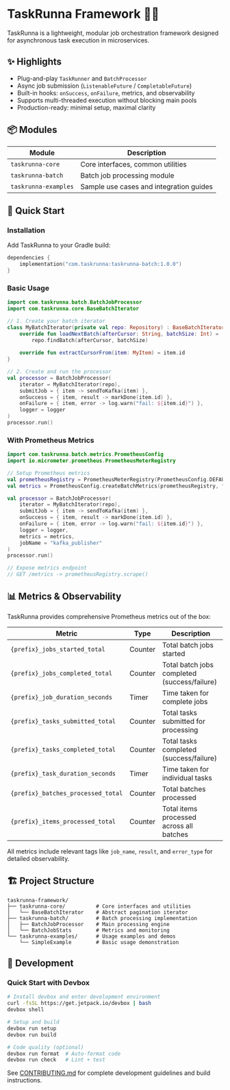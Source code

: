 # TaskRunna Framework 🏃‍♂️

TaskRunna is a lightweight, modular job orchestration framework designed for asynchronous task execution in microservices.

## ✨ Highlights
- Plug-and-play `TaskRunner` and `BatchProcessor`
- Async job submission (`ListenableFuture` / `CompletableFuture`)
- Built-in hooks: `onSuccess`, `onFailure`, metrics, and observability
- Supports multi-threaded execution without blocking main pools
- Production-ready: minimal setup, maximal clarity

## 📦 Modules

| Module              | Description                                      |
|---------------------|--------------------------------------------------|
| `taskrunna-core`     | Core interfaces, common utilities               |
| `taskrunna-batch`    | Batch job processing module                     |
| `taskrunna-examples` | Sample use cases and integration guides         |

## 🚀 Quick Start

### Installation

Add TaskRunna to your Gradle build:

```kotlin
dependencies {
    implementation("com.taskrunna:taskrunna-batch:1.0.0")
}
```

### Basic Usage

```kotlin
import com.taskrunna.batch.BatchJobProcessor
import com.taskrunna.core.BaseBatchIterator

// 1. Create your batch iterator
class MyBatchIterator(private val repo: Repository) : BaseBatchIterator<MyItem>() {
    override fun loadNextBatch(afterCursor: String, batchSize: Int) = 
        repo.findBatch(afterCursor, batchSize)
    
    override fun extractCursorFrom(item: MyItem) = item.id
}

// 2. Create and run the processor
val processor = BatchJobProcessor(
    iterator = MyBatchIterator(repo),
    submitJob = { item -> sendToKafka(item) },
    onSuccess = { item, result -> markDone(item.id) },
    onFailure = { item, error -> log.warn("fail: ${item.id}") },
    logger = logger
)
processor.run()
```

### With Prometheus Metrics

```kotlin
import com.taskrunna.batch.metrics.PrometheusConfig
import io.micrometer.prometheus.PrometheusMeterRegistry

// Setup Prometheus metrics
val prometheusRegistry = PrometheusMeterRegistry(PrometheusConfig.DEFAULT)
val metrics = PrometheusConfig.createBatchMetrics(prometheusRegistry, "my_app")

val processor = BatchJobProcessor(
    iterator = MyBatchIterator(repo),
    submitJob = { item -> sendToKafka(item) },
    onSuccess = { item, result -> markDone(item.id) },
    onFailure = { item, error -> log.warn("fail: ${item.id}") },
    logger = logger,
    metrics = metrics,
    jobName = "kafka_publisher"
)
processor.run()

// Expose metrics endpoint
// GET /metrics -> prometheusRegistry.scrape()
```

## 📊 Metrics & Observability

TaskRunna provides comprehensive Prometheus metrics out of the box:

| Metric | Type | Description |
|--------|------|-------------|
| `{prefix}_jobs_started_total` | Counter | Total batch jobs started |
| `{prefix}_jobs_completed_total` | Counter | Total batch jobs completed (success/failure) |
| `{prefix}_job_duration_seconds` | Timer | Time taken for complete jobs |
| `{prefix}_tasks_submitted_total` | Counter | Total tasks submitted for processing |
| `{prefix}_tasks_completed_total` | Counter | Total tasks completed (success/failure) |
| `{prefix}_task_duration_seconds` | Timer | Time taken for individual tasks |
| `{prefix}_batches_processed_total` | Counter | Total batches processed |
| `{prefix}_items_processed_total` | Counter | Total items processed across all batches |

All metrics include relevant tags like `job_name`, `result`, and `error_type` for detailed observability.

## 🏗️ Project Structure

```
taskrunna-framework/
├── taskrunna-core/          # Core interfaces and utilities
│   └── BaseBatchIterator    # Abstract pagination iterator
├── taskrunna-batch/         # Batch processing implementation
│   ├── BatchJobProcessor    # Main processing engine
│   └── BatchJobStats        # Metrics and monitoring
└── taskrunna-examples/      # Usage examples and demos
    └── SimpleExample        # Basic usage demonstration
```

## 🔧 Development

### Quick Start with Devbox

```bash
# Install devbox and enter development environment
curl -fsSL https://get.jetpack.io/devbox | bash
devbox shell

# Setup and build
devbox run setup
devbox run build

# Code quality (optional)
devbox run format  # Auto-format code
devbox run check   # Lint + test
```

See [CONTRIBUTING.md](CONTRIBUTING.md) for complete development guidelines and build instructions. 